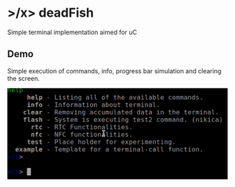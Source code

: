 # >/x> deadFish
Simple terminal implementation aimed for uC

## Demo

Simple execution of commands, info, progress bar simulation and clearing the screen.

![Demo of the terminal run on uC](./.info/demo.gif)
